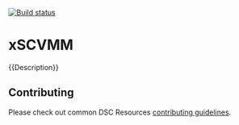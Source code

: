 [![Build status](https://ci.appveyor.com/api/projects/status/m4jubjbaq05eweo9/branch/master?svg=true)](https://ci.appveyor.com/project/PowerShell/xscvmm/branch/master)

# xSCVMM

{{Description}}

## Contributing
Please check out common DSC Resources [contributing guidelines](https://github.com/PowerShell/DscResource.Kit/blob/master/CONTRIBUTING.md).
